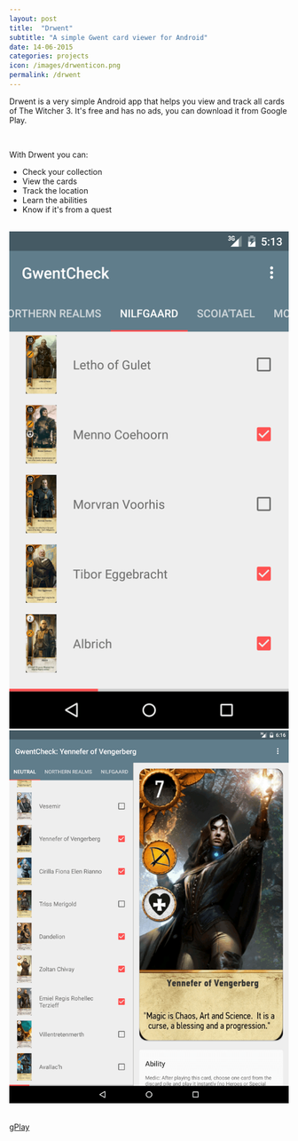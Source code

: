 ```yaml
---
layout: post
title:  "Drwent"
subtitle: "A simple Gwent card viewer for Android"
date: 14-06-2015
categories: projects
icon: /images/drwenticon.png
permalink: /drwent
---
```


Drwent is a very simple Android app that helps you view and track all cards of The Witcher 3. It's free and has no ads, you can download it from Google Play.

<br>

With Drwent you can:

*   Check your collection
*   View the cards
*   Track the location
*   Learn the abilities
*   Know if it's from a quest



<br>

<div class="row">
    <div class="col l3 offset-l3 m4 offset-m2 s4 offset-s2">
        <img class="responsive-img materialboxed" src="/images/drwentss.png">
    </div>
    <div class="col l3 m4 s4">
        <img class="responsive-img materialboxed" src="/images/drwentss2.png">
    </div>
</div>

<br>


<a class="waves-effect waves-light btn postbuttoncolor" target="_blank" href="https://play.google.com/store/apps/details?id=com.krovs.gwentcheck"><i class="fa fa-android"> </i> gPlay</a>
